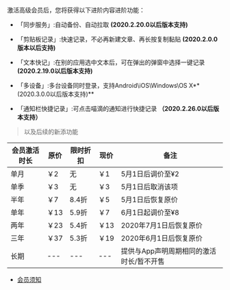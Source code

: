 激活高级会员后，您将获得以下进阶内容进阶功能：

* 「同步服务」:自动备份、自动拉取 **(2020.2.20.0以后版本支持)**

* 「剪贴板记录」:快速记录，不必再新建文章、再长按复制黏贴 **(2020.2.0.0版本以后支持)**

* 「文本快记」:在别的应用选中文本后，可在弹出的弹窗中选择一键记录 **(2020.2.19.0以后版本支持)**

* 「多设备」:多台设备同时登录，支持Android\iOS\Windows\OS X**(2020.3.0.0以后版本支持)**

* 「通知栏快捷记录」:可点击喵滴的通知进行快捷记录 **（2020.2.26.0以后版本支持）**

> 以及后续的新添功能

| 会员激活时长 | 原价 | 限时折扣 | 现价 | 备注 |
| --- | --- | --- | --- | --- |
| 单月 | ￥2 | 无 | ￥1 | 5月1日后调价至¥2 |
| 单季 | ￥3 | 无 | ￥3 | 5月1日后取消该项 |
| 半年 | ￥7 | 8.4折 | ￥5 | 5月1日后恢复原价 |
| 单年 | ￥13 | 5.9折 | ￥7 | 6月1日起调价至¥8 |
| 两年 | ￥23 | 5.4折 | ￥13 | 2020年7月1日后恢复原价 |
| 三年 | ￥37 | 5.3折 | ￥19 | 2020年6月1日后恢复原价 |
| 长期 | --- | --- | --- | 提供与App声明周期相同的激活时长/暂不开售 |
 
* [会员须知](https://sunshinesudio.com/senior)

